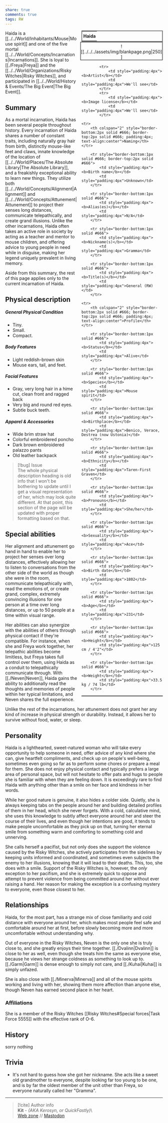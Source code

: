 ```yaml
---  
share: true  
comments: true  
tags: RW  
---  
```

<div style="float:right; clear:right; width:260px; margin:0 0 0 14; border-collapse:collapse">  
  <table style="float:right; clear:right; width:260px; margin:0 0 0 14; border:2px solid #666; line-height:1.5; border-collapse:collapse; font-size:smaller">  
	<tr>  
		<th colspan="2" style="border-bottom:2px solid #666; font-size:larger; padding:4px; text-align:center">Haida</th>  
	</tr></table>  
  </div>  
  
  <span align="center" style="float:right; clear:right; width:260px; margin:0 0 0 14; padding:4 0 0 0; border:2px solid #666; border-collapse:collapse">![[../../../assets/img/blankpage.png|250]]</span>  
  
  <div style="float:right; clear:right; width:260px; margin:0 0 0 14; border-collapse:collapse">  
    <table style="float:right; clear:right; width:260px; margin:0 0 7 14; border:2px solid #666; border-top:1px solid #666; line-height:1.5; border-collapse:collapse; font-size:smaller">  
			  
			<tr>  
				<td style="padding:4px"><b>Artist</b></td>  
				<td style="padding:4px">We'll see</td>  
			</tr>  
			<tr>  
				<td style="padding:4px"><b>Image license</b></td>  
				<td style="padding:4px">We'll see</td>  
			</tr>  
		  
	<tr>  
		<th colspan="2" style="border-bottom:2px solid #666; border-top:2px solid #666; padding:4px; text-align:center">Naming</th>  
	</tr>  
			  
		<tr style="border-bottom:1px solid #666; border-top:2px solid #666">  
			<td style="padding:4px"><b>Birth name</b></td>  
			<td style="padding:4px">Unknown</td>  
		</tr>  
	  
		<tr style="border-bottom:1px solid #666">  
			<td style="padding:4px"><b>Alias(es)</b></td>  
			<td style="padding:4px">N/A</td>  
		</tr>  
	  
		<tr style="border-bottom:1px solid #666">  
			<td style="padding:4px"><b>Nickname(s)</b></td>  
			<td style="padding:4px">Gramma</td>  
		</tr>  
	  
		<tr style="border-bottom:1px solid #666">  
			<td style="padding:4px"><b>Title(s)</b></td>  
			<td style="padding:4px">General (RW)</td>  
		</tr>  
	  
	<tr>  
		<th colspan="2" style="border-bottom:2px solid #666; border-top:2px solid #666; padding:4px; text-align:center">Profile</th>  
	</tr>  
		  
		<tr style="border-bottom:1px solid #666">  
			<td style="padding:4px"><b>Status</b></td>  
			<td style="padding:4px">Alive</td>  
		</tr>  
	  
		<tr style="border-bottom:1px solid #666">  
			<td style="padding:4px"><b>Species</b></td>  
			<td style="padding:4px">Mouse spirit</td>  
		</tr>  
	  
		<tr style="border-bottom:1px solid #666">  
			<td style="padding:4px"><b>Birthplace</b></td>  
			<td style="padding:4px">Benico, Verace, Destrea (now Ustonia)</td>  
		</tr>  
	  
		<tr style="border-bottom:1px solid #666">  
			<td style="padding:4px"><b>Ethnicity</b></td>  
			<td style="padding:4px">Taren-First Graven</td>  
		</tr>  
	  
		<tr style="border-bottom:1px solid #666">  
			<td style="padding:4px"><b>Pronouns</b></td>  
			<td style="padding:4px">She/her</td>  
		</tr>  
	  
		<tr style="border-bottom:1px solid #666">  
			<td style="padding:4px"><b>Sexuality</b></td>  
			<td style="padding:4px">Ace</td>  
		</tr>  
	  
		<tr style="border-bottom:1px solid #666">  
			<td style="padding:4px"><b>Birth date</b></td>  
			<td style="padding:4px">1802</td>  
		</tr>  
	  
		<tr style="border-bottom:1px solid #666">  
			<td style="padding:4px"><b>Age</b></td>  
			<td style="padding:4px">231</td>  
		</tr>  
	  
		<tr style="border-bottom:1px solid #666">  
			<td style="padding:4px"><b>Height</b></td>  
			<td style="padding:4px">125 cm / 4'2"</td>  
		</tr>  
	  
		<tr style="border-bottom:1px solid #666">  
			<td style="padding:4px"><b>Weight</b></td>  
			<td style="padding:4px">33.5 kg / 74 lb</td>  
		</tr>  
	  
  </table>  
</div>  
  
Haida is a [[../../World/Inhabitants/Mouse|Mouse spirit]] and one of the five mortal [[../../World/Concepts/Incarnations|Incarnations]]. She is loyal to [[./Freya|Freya]] and the [[../../World/Organizations/Risky Witches|Risky Witches]], and participated in [[../../World/History & Events/The Big Event|The Big Event]].  
  
## Summary  
  
As a mortal incarnation, Haida has been several people throughout history. Every incarnation of Haida shares a number of constant traits, including naturally gray hair from birth, distinctly mouse-like feet and claws, innate knowledge of the location of [[../../World/Places/The Absolute Library|The Absolute Library]], and a freakishly exceptional ability to learn new things. They utilize both [[../../World/Concepts/Alignment|Alignment]] and [[../../World/Concepts/Attunement|Attunement]] to project their senses long distances, communicate telepathically, and create grand illusions. Unlike the other incarnations, Haida often takes an active role in society by acting as a teacher and mentor to mouse children, and offering advice to young people in need while in disguise, making her legend uniquely prevalent in living memory.  
  
Aside from this summary, the rest of this page applies only to the current incarnation of Haida.  
  
## Physical description  
  
##### General Physical Condition  
  
- Tiny.  
- Small.  
- Compact.  
  
##### Body Features  
  
- Light reddish-brown skin  
- Mouse ears, tail, and feet.  
  
##### Facial Features  
  
- Gray, very long hair in a hime cut, clean front and ragged back  
- Very big and round red eyes.  
- Subtle buck teeth.  
  
##### Apparel & Accessories  
  
- Wide brim straw hat  
- Colorful embroidered poncho  
- Dark brown embroidered palazzo pants  
- Old leather backpack  
  
> [!bug] Issue  
> The whole physical description heading is old info that I won't be bothering to update until I get a visual representation of her, which may look quite different. At that point, this section of the page will be updated with proper formatting based on that.  
  
## Special abilities  
  
Her alignment and attunement go hand in hand to enable her to project her senses over long distances, effectively allowing her to listen to conversations from the other side of the world as though she were in the room, communicate telepathically with, read the emotions of, or create grand, complex, extremely convincing illusions for one person at a time over long distances, or up to 50 people at a time within visual range.  
  
Her abilities can also synergize with the abilities of others through physical contact if they're compatible. For instance, when she and Freya work together, her telepathic abilities become limitless, but Freya takes full control over them, using Haida as a conduit to telepathically communicate through. With [[./Neven|Neven]], Haida gains the ability to additionally read the thoughts and memories of people within her typical limitations, and Neven shares the full experience.  
  
Unlike the rest of the incarnations, her attunement does not grant her any kind of increase in physical strength or durability. Instead, it allows her to survive without food, water, or sleep.  
  
## Personality  
  
Haida is a lighthearted, sweet-natured woman who will take every opportunity to help someone in need, offer advice of any kind where she can, give heartfelt compliments, and check up on people's well-being, sometimes even going so far as to perform some chores or prepare a meal for them. She does not enjoy physical contact and typically prefers a large area of personal space, but will not hesitate to offer pats and hugs to people she is familiar with when they are feeling down. It is exceedingly rare to find Haida with anything other than a smile on her face and kindness in her words.  
  
While her good nature is genuine, it also hides a colder side. Quietly, she is always keeping tabs on the people around her and building detailed profiles of them in her head, which she never forgets. With a cold, calculative mind, she uses this knowledge to subtly affect everyone around her and steer the course of their lives, and even though her intentions are good, it tends to make people uncomfortable as they pick up on that, turning her eternal smile from something warm and comforting to something cold and unnerving.  
  
She calls herself a pacifist, but not only does she support the violence caused by the Risky Witches, she actively participates from the sidelines by keeping units informed and coordinated, and sometimes even subjects the enemy to her illusions, knowing that it will lead to their deaths. This, too, she does with a smile. Support of the Risky Witches is, however, the *only* exception to her pacifism, and she is extremely quick to oppose and attempt to prevent violence from being committed around her without ever raising a hand. Her reason for making the exception is a confusing mystery to everyone, even those closest to her.  
  
## Relationships  
  
Haida, for the most part, has a strange mix of close familiarity and cold distance with everyone around her, which makes most people feel safe and comfortable around her at first, before slowly becoming more and more uncomfortable without understanding why.  
  
Out of everyone in the Risky Witches, Neven is the only one she is truly close to, and she greatly enjoys their time together. [[./Dvalinn|Dvalinn]] is close to her as well, even though she treats him the same as everyone else, because he views her strange coldness as something to look up to. [[./Garm|Garm]] is dense enough to simply not care, and [[./Kuhai|Kuhai]] is simply unfazed.  
  
She is also close with [[./Minerva|Minerva]] and all of the mouse spirits working and living with her, showing them more affection than anyone else, though Neven has earned second place in her heart.  
  
### Affiliations  
  
She is a member of the Risky Witches [[Risky Witches#Special forces|Task Force 5555]] with the effective rank of O-6.  
  
## History  
  
sorry nothing  
  
## Trivia  
  
- It's not hard to guess how she got her nickname. She acts like a sweet old grandmother to everyone, despite looking far too young to be one, and is by far the oldest member of the unit other than Freya, so everyone naturally called her "Gramma".  
  
-----  
> [!cite] Author info  
> **Kit** - *(AKA Kerosyn, or QuickFastly)*\  
> [Web zone](https://kitabe.link) // [Mastodon](https://social.tripulse.net/@kit)